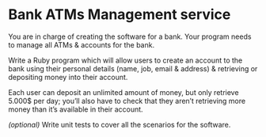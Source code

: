 # Bank ATMs Management service

You are in charge of creating the software for a bank. Your program needs to manage all ATMs & accounts for the bank.

Write a Ruby program which will allow users to create an account to the bank using their personal details (name, job, email & address) & retrieving or depositing money into their account.

Each user can deposit an unlimited amount of money, but only retrieve 5.000$ per day; you’ll also have to check that they aren’t retrieving more money than it’s available in their account.

*(optional)* Write unit tests to cover all the scenarios for the software.
